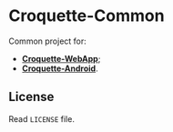 # Croquette-Common

Common project for:
* [**Croquette-WebApp**](https://github.com/pinguet62/Croquette-Webapp);
* [**Croquette-Android**](https://github.com/pinguet62/Croquette-Android).

## License

Read `LICENSE` file.
